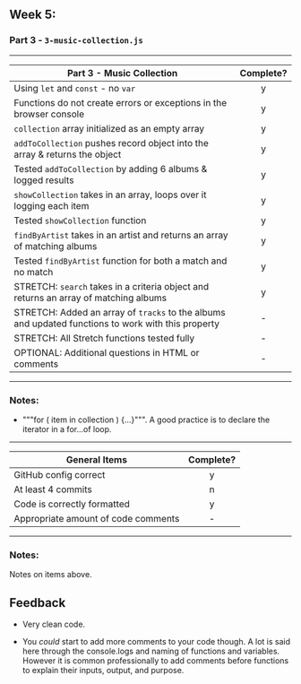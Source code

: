 ## Week 5:

### Part 3 - `3-music-collection.js`

---

| Part 3 - Music Collection                                                                          | Complete? |
| -------------------------------------------------------------------------------------------------- | :-------: |
| Using `let` and `const` - no `var`                                                                 |     y     |
| Functions do not create errors or exceptions in the browser console                                |     y     |
| `collection` array initialized as an empty array                                                   |     y     |
| `addToCollection` pushes record object into the array & returns the object                         |     y     |
| Tested `addToCollection` by adding 6 albums & logged results                                       |     y     |
| `showCollection` takes in an array, loops over it logging each item                                |     y     |
| Tested `showCollection` function                                                                   |     y     |
| `findByArtist` takes in an artist and returns an array of matching albums                          |     y     |
| Tested `findByArtist` function for both a match and no match                                       |     y     |
| STRETCH: `search` takes in a criteria object and returns an array of matching albums               |     y     |
| STRETCH: Added an array of `tracks` to the albums and updated functions to work with this property |     -     |
| STRETCH: All Stretch functions tested fully                                                        |     -     |
| OPTIONAL: Additional questions in HTML or comments                                                 |     -     |

---

### Notes:

- """for ( item in collection ) {...}""". A good practice is to declare the iterator in a for...of loop.

---

| General Items                       | Complete? |
| ----------------------------------- | :-------: |
| GitHub config correct               |     y     |
| At least 4 commits                  |     n     |
| Code is correctly formatted         |     y     |
| Appropriate amount of code comments |     -     |

---

### Notes:

Notes on items above.

## Feedback

- Very clean code.

- You _could_ start to add more comments to your code though. A lot is said here through the console.logs and naming of functions and variables. However it is common professionally to add comments before functions to explain their inputs, output, and purpose.
